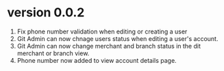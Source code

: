 # version 0.0.2

1. Fix phone number validation when editing or creating a user
2. Git Admin can now chnage users status when editing a user's account.
3. Git Admin can now change merchant and branch status in the dit merchant or branch view.
4. Phone number now added to view account details page.